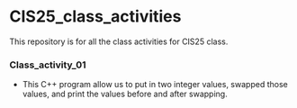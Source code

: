 # CIS25_class_activities
This repository is for all the class activities for CIS25 class.
### Class_activity_01
- This C++ program allow us to put in two integer values, swapped those values, and print the values before and after swapping.
